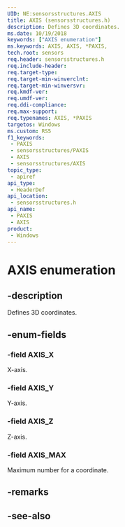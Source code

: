 ```yaml
---
UID: NE:sensorsstructures.AXIS
title: AXIS (sensorsstructures.h)
description: Defines 3D coordinates.
ms.date: 10/19/2018
keywords: ["AXIS enumeration"]
ms.keywords: AXIS, AXIS, *PAXIS,
tech.root: sensors
req.header: sensorsstructures.h
req.include-header: 
req.target-type: 
req.target-min-winverclnt: 
req.target-min-winversvr: 
req.kmdf-ver: 
req.umdf-ver: 
req.ddi-compliance: 
req.max-support: 
req.typenames: AXIS, *PAXIS
targetos: Windows
ms.custom: RS5
f1_keywords:
 - PAXIS
 - sensorsstructures/PAXIS
 - AXIS
 - sensorsstructures/AXIS
topic_type:
 - apiref
api_type:
 - HeaderDef
api_location:
 - sensorsstructures.h
api_name:
 - PAXIS
 - AXIS
product:
 - Windows
---
```


# AXIS enumeration


## -description

Defines 3D coordinates.

## -enum-fields

### -field AXIS_X 

X-axis.

### -field AXIS_Y 

Y-axis.

### -field AXIS_Z 

Z-axis.

### -field AXIS_MAX 

Maximum number for a coordinate.

## -remarks

## -see-also


